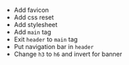 * Add favicon
* Add css reset
* Add stylesheet
* Add `main` tag
* Exit `header` to `main` tag
* Put navigation bar in `header`
* Change `h3` to `h6` and invert for banner